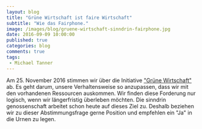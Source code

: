 ```yaml
---
layout: blog
title: "Grüne Wirtschaft ist faire Wirtschaft"
subtitle: "Wie das Fairphone."
image: /images/blog/gruene-wirtschaft-sinndrin-fairphone.jpg
date: 2016-09-09 10:00:00
published: true
categories: blog
comments: true
tags:
 - Michael Tanner
---
```

Am 25. November 2016 stimmen wir über die Initiative ["Grüne Wirtschaft"](http://www.gruenewirtschaft.ch/) ab. Es geht darum, unsere Verhaltensweise so anzupassen, dass wir mit den vorhandenen Ressourcen auskommen. Wir finden diese Forderung nur logisch, wenn wir längerfristig überleben möchten. Die sinndrin genossenschaft arbeitet schon heute auf dieses Ziel zu. Deshalb beziehen wir zu dieser Abstimmungsfrage gerne Position und empfehlen ein "Ja" in die Urnen zu legen.